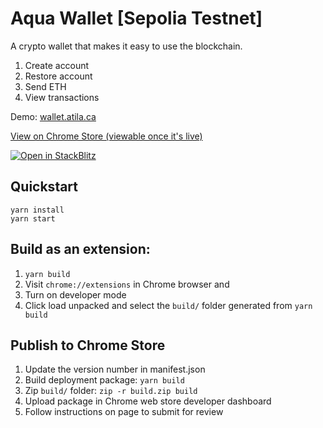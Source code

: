 # Aqua Wallet [Sepolia Testnet]

A crypto wallet that makes it easy to use the blockchain.

1. Create account
2. Restore account
3. Send ETH
4. View transactions

Demo: [wallet.atila.ca](https://wallet.atila.ca)

[View on Chrome Store (viewable once it's live)](https://chrome.google.com/webstore/detail/jpahabobabnbigaglekpjekelpoheebm)

[![Open in StackBlitz](https://developer.stackblitz.com/img/open_in_stackblitz.svg)](https://stackblitz.com/fork/github/atilatech/aqua-wallet)


## Quickstart

```
yarn install
yarn start
```

## Build as an extension:

1. `yarn build`
1. Visit `chrome://extensions` in Chrome browser and 
1. Turn on developer mode
1. Click load unpacked and select the `build/` folder generated from `yarn build`

## Publish to Chrome Store
1. Update the version number in manifest.json
1. Build deployment package: `yarn build`
1. Zip `build/` folder: `zip -r build.zip build`
1. Upload package in Chrome web store developer dashboard
1. Follow instructions on page to submit for review
